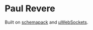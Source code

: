 # Paul Revere

Built on [schemapack](https://github.com/phretaddin/schemapack) and [µWebSockets](https://github.com/uWebSockets/uWebSockets).

